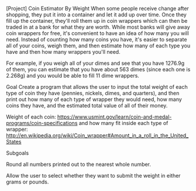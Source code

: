 [Project] Coin Estimator By Weight
When some people receive change after shopping, they put it into a container and let it add up over time.
Once they fill up the container, they'll roll them up in coin wrappers which can then be traded in at a bank for
what they are worth. While most banks will give away coin wrappers for free, it's convenient to have an idea of
how many you will need. Instead of counting how many coins you have, it's easier to separate all of your coins,
weigh them, and then estimate how many of each type you have and then how many wrappers you'll need.

For example, if you weigh all of your dimes and see that you have 1276.9g of them, you can estimate that you
have about 563 dimes (since each one is 2.268g) and you would be able to fill 11 dime wrappers.

Goal Create a program that allows the user to input the total weight of each type of coin they have (pennies,
nickels, dimes, and quarters), and then print out how many of each type of wrapper they would need, how many
coins they have, and the estimated total value of all of their money.

Weight of each coin: https://www.usmint.gov/learn/coin-and-medal-programs/coin-specifications
 and how many fit inside each type of wrapper: http://en.wikipedia.org/wiki/Coin_wrapper#Amount_in_a_roll_in_the_United_States

Subgoals

Round all numbers printed out to the nearest whole number.

Allow the user to select whether they want to submit the weight in either grams or pounds.